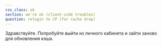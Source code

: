 ```yaml
---
css_class: ok
section: we're ok (client-side troubles)
question: relogin to CP (for cache drop)
---
```

Здравствуйте. Попробуйте выйти из личного кабинета и зайти заново для обновления кэша.